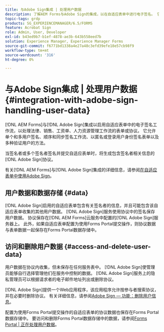 ```yaml
---
title: 与Adobe Sign集成 | 处理用户数据
description: 了解AEM Forms与Adobe Sign的集成，以在自适应表单中进行电子签名。 它支持各种工作流的多个签名选项。
topic-tags: grdp
products: SG_EXPERIENCEMANAGER/6.5/FORMS
feature: Acrobat Sign
role: Admin, User, Developer
exl-id: b43ed9b7-b1ef-4878-ae3b-643b558eed7b
solution: Experience Manager, Experience Manager Forms
source-git-commit: f6771bd1338a4e27a48c3efd39efe18e57cb98f9
workflow-type: tm+mt
source-wordcount: '316'
ht-degree: 0%

---
```


# 与Adobe Sign集成 | 处理用户数据 {#integration-with-adobe-sign-handling-user-data}

[!DNL AEM Forms]与[!DNL  Adobe Sign]集成以启用自适应表单中的电子签名工作流，以处理法律、销售、工资单、人力资源管理工作流的表单或协议。 它允许单个和多用户签名、顺序和同步签名工作流、以匿名或登录用户身份签名表单以及多种验证用户的方法。

当签名者或多个签名者签名并提交自适应表单时，将生成包含签名者相关信息的[!DNL Adobe Sign]协议。

有关[!DNL AEM Forms]与[!DNL Adobe Sign]集成的详细信息，请参阅[在自适应表单中使用Adobe Sign](/help/forms/using/working-with-adobe-sign.md)。

## 用户数据和数据存储 {#data}

[!DNL Adobe Sign]启用的自适应表单包含有关签名者的信息，并且可能包含该自适应表单收集的其他用户数据。 [!DNL Adobe Sign]服务使用协议中的签名保存用户数据。 协议保存在[!DNL AEM Forms]云服务中配置的[!DNL Adobe Sign]服务器上。 此外，如果自适应表单配置为使用Forms Portal提交操作，则协议数据与表单数据一起保存在Forms Portal数据存储中。

## 访问和删除用户数据 {#access-and-delete-user-data}

用户数据在协议内收集，但未保存在任何服务表中。 [!DNL Adobe Sign]使管理员能够自行选择管理他们在服务中控制的数据。 [!DNL Adobe Sign]服务上的隐私管理员可以根据请求者的电子邮件地址列出或删除协议。

[!DNL Adobe Sign]提供一个Web应用程序，该应用程序允许按参与者搜索协议，并在必要时删除协议。 有关详细信息，请参阅[Adobe Sign — 功能：删除用户信息](https://helpx.adobe.com/sign/help/adobesign_gdpr_user_deletion.html)。

配置为使用Forms Portal提交操作的自适应表单的协议数据也保存在Forms Portal数据存储中。 要访问和删除Forms Portal数据存储中的数据，请参阅[Forms Portal | 正在处理用户数据](/help/forms/using/forms-portal-handling-user-data.md)。
